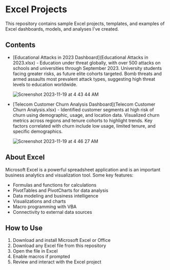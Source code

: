 # Excel Projects 

This repository contains sample Excel projects, templates, and examples of Excel dashboards, models, and analyses I've created.

## Contents

- [Educational Attacks in 2023 Dashboard](Educational Attacks in 2023.xlsx) - Education under threat globally, with over 500 attacks on schools and universities through September 2023. University students facing greater risks, as future elite cohorts targeted. Bomb threats and armed assaults most prevalent attack types, suggesting high threat levels to education worldwide.

  ![Screenshot 2023-11-19 at 4 43 44 AM](https://github.com/swaapnaa/MICROSOFT-EXCEL-PROJECTS/assets/149737403/225c5adb-edb0-447f-813f-2ab2b07f260e)

- [Telecom Customer Churn Analysis Dashboard](Telecom Customer Churn Analysis.xlsx) - Identified customer segments at high risk of churn using demographic, usage, and location data. Visualized churn metrics across regions and tenure cohorts to highlight trends. Key factors correlated with churn include low usage, limited tenure, and specific demographics.

  ![Screenshot 2023-11-19 at 4 46 27 AM](https://github.com/swaapnaa/MICROSOFT-EXCEL-PROJECTS/assets/149737403/dc521ca6-9aa4-4314-92d7-345c93ecc31e)


## About Excel 

Microsoft Excel is a powerful spreadsheet application and is an important business analytics and visualization tool. Some key features:

- Formulas and functions for calculations 
- PivotTables and PivotCharts for data analysis
- Data modeling and business intelligence  
- Visualizations and charts
- Macro programming with VBA
- Connectivity to external data sources

## How to Use

1. Download and install Microsoft Excel or Office 
2. Download any Excel file from this repository
3. Open the file in Excel
4. Enable macros if prompted
5. Review and interact with the Excel project
